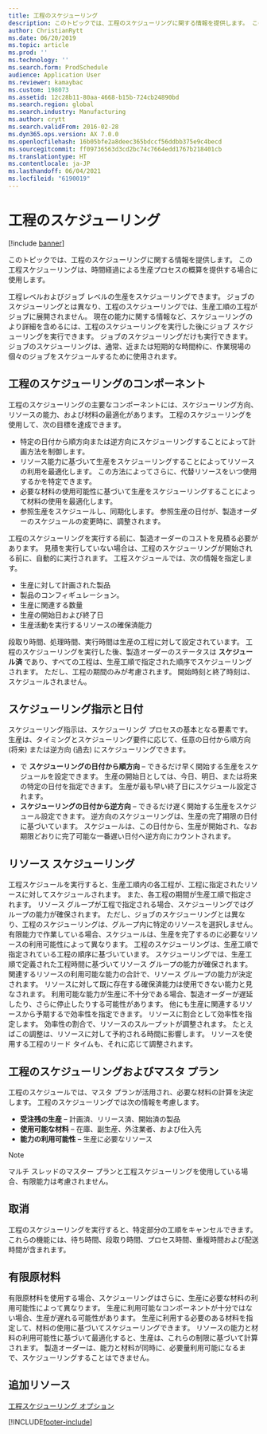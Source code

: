 ```yaml
---
title: 工程のスケジューリング
description: このトピックでは、工程のスケジューリングに関する情報を提供します。 この工程スケジューリングは、時間経過による生産プロセスの概算を提供する場合に使用します。
author: ChristianRytt
ms.date: 06/20/2019
ms.topic: article
ms.prod: ''
ms.technology: ''
ms.search.form: ProdSchedule
audience: Application User
ms.reviewer: kamaybac
ms.custom: 198073
ms.assetid: 12c28b11-80aa-4668-b15b-724cb24890bd
ms.search.region: global
ms.search.industry: Manufacturing
ms.author: crytt
ms.search.validFrom: 2016-02-28
ms.dyn365.ops.version: AX 7.0.0
ms.openlocfilehash: 16b05bfe2a8deec365bdccf56ddbb375e9c4becd
ms.sourcegitcommit: ff09736563d3cd2bc74c7664edd1767b218401cb
ms.translationtype: HT
ms.contentlocale: ja-JP
ms.lasthandoff: 06/04/2021
ms.locfileid: "6190019"
---
```

# <a name="operations-scheduling"></a>工程のスケジューリング

[!include [banner](../includes/banner.md)]

このトピックでは、工程のスケジューリングに関する情報を提供します。 この工程スケジューリングは、時間経過による生産プロセスの概算を提供する場合に使用します。

工程レベルおよびジョブ レベルの生産をスケジューリングできます。 ジョブのスケジューリングとは異なり、工程のスケジューリングでは、生産工順の工程がジョブに展開されません。 現在の能力に関する情報など、スケジューリングのより詳細を含めるには、工程のスケジューリングを実行した後にジョブ スケジューリングを実行できます。 ジョブのスケジューリングだけも実行できます。 ジョブのスケジューリングは、通常、近または短期的な時間枠に、作業現場の個々のジョブをスケジュールするために使用されます。

## <a name="components-of-operations-scheduling"></a>工程のスケジューリングのコンポーネント
工程のスケジューリングの主要なコンポーネントには、スケジューリング方向、リソースの能力、および材料の最適化があります。 工程のスケジューリングを使用して、次の目標を達成できます。

-   特定の日付から順方向または逆方向にスケジューリングすることによって計画方法を制御します。
-   リソース能力に基づいて生産をスケジューリングすることによってリソースの利用を最適化します。 この方法によってさらに、代替リソースをいつ使用するかを特定できます。
-   必要な材料の使用可能性に基づいて生産をスケジューリングすることによって材料の使用を最適化します。
-   参照生産をスケジュールし、同期化します。 参照生産の日付が、製造オーダーのスケジュールの変更時に、調整されます。

工程のスケジューリングを実行する前に、製造オーダーのコストを見積る必要があります。 見積を実行していない場合は、工程のスケジューリングが開始される前に、自動的に実行されます。 工程スケジュールでは、次の情報を指定します。

-   生産に対して計画された製品
-   製品のコンフィギュレーション。
-   生産に関連する数量
-   生産の開始日および終了日
-   生産活動を実行するリソースの確保済能力

段取り時間、処理時間、実行時間は生産の工程に対して設定されています。 工程のスケジューリングを実行した後、製造オーダーのステータスは **スケジュール済** であり、すべての工程は、生産工順で指定された順序でスケジューリングされます。 ただし、工程の期間のみが考慮されます。 開始時刻と終了時刻は、スケジュールされません。

## <a name="scheduling-direction-and-date"></a>スケジューリング指示と日付
スケジューリング指示は、スケジューリング プロセスの基本となる要素です。 生産は、タイミングとスケジューリング要件に応じて、任意の日付から順方向 (将来) または逆方向 (過去) にスケジューリングできます。

-   で **スケジューリングの日付から順方向** – できるだけ早く開始する生産をスケジュールを設定できます。 生産の開始日としては、今日、明日、または将来の特定の日付を指定できます。 生産が最も早い終了日にスケジュール設定されます。
-   **スケジューリングの日付から逆方向** – できるだけ遅く開始する生産をスケジュール設定できます。 逆方向のスケジューリングは、生産の完了期限の日付に基づいています。 スケジュールは、この日付から、生産が開始され、なお期限どおりに完了可能な一番遅い日付へ逆方向にカウントされます。

## <a name="resource-scheduling"></a>リソース スケジューリング
工程スケジュールを実行すると、生産工順内の各工程が、工程に指定されたリソースに対してスケジュールされます。 また、各工程の期間が生産工順で指定されます。 リソース グループが工程で指定される場合、スケジューリングではグループの能力が確保されます。 ただし、ジョブのスケジューリングとは異なり、工程のスケジューリングは、グループ内に特定のリソースを選択しません。 有限能力で作業している場合、スケジュールは、生産を完了するのに必要なリソースの利用可能性によって異なります。 工程のスケジューリングは、生産工順で指定されている工程の順序に基づいています。 スケジューリングでは、生産工順で定義された工程時間に基づいてリソース グループの能力が確保されます。 関連するリソースの利用可能な能力の合計で、リソース グループの能力が決定されます。 リソースに対して既に存在する確保済能力は使用できない能力と見なされます。 利用可能な能力が生産に不十分である場合、製造オーダーが遅延したり、さらに停止したりする可能性があります。 他にも生産に関連するリソースから予期するで効率性を指定できます。 リソースに割合として効率性を指定します。 効率性の割合で、リソースのスループットが調整されます。 たとえばこの調整は、リソースに対して予約される時間に影響します。 リソースを使用する工程のリード タイムも、それに応じて調整されます。

## <a name="operations-scheduling-and-master-planning"></a>工程のスケジューリングおよびマスタ プラン
工程のスケジュールでは、マスタ プランが活用され、必要な材料の計算を決定します。 工程のスケジューリングでは次の情報を考慮します。

-   **受注残の生産** – 計画済、リリース済、開始済の製品
-   **使用可能な材料** – 在庫、副生産、外注業者、および仕入先
-   **能力の利用可能性** – 生産に必要なリソース

> [!NOTE]
> マルチ スレッドのマスター プランと工程スケジューリングを使用している場合、有限能力は考慮されません。 

## <a name="cancellations"></a>取消
工程のスケジューリングを実行すると、特定部分の工順をキャンセルできます。 これらの機能には、待ち時間、段取り時間、プロセス時間、重複時間および配送時間が含まれます。

## <a name="finite-materials"></a>有限原材料
有限原材料を使用する場合、スケジューリングはさらに、生産に必要な材料の利用可能性によって異なります。 生産に利用可能なコンポーネントが十分ではない場合、生産が遅れる可能性があります。 生産に利用する必要のある材料を指定して、材料の使用に基づいてスケジューリングできます。 リソースの能力と材料の利用可能性に基づいて最適化すると、生産は、これらの制限に基づいて計算されます。 製造オーダーは、能力と材料が同時に、必要量利用可能になるまで、スケジューリングすることはできません。

## <a name="additional-resources"></a>追加リソース

[工程スケジューリング オプション](operation-scheduling-options.md)





[!INCLUDE[footer-include](../../includes/footer-banner.md)]
